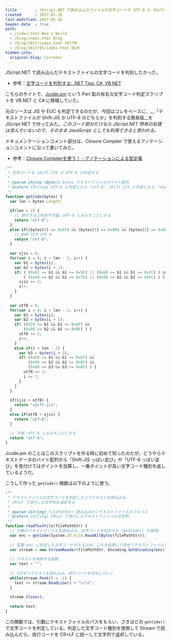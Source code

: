 ```yaml
---
title        : JScript.NET で読み込んだファイルの文字コードが UTF-8 か Shift-JIS か判定する
created      : 2017-05-26
last-modified: 2017-05-26
header-date  : true
path:
  - /index.html Neo's World
  - /blog/index.html Blog
  - /blog/2017/index.html 2017年
  - /blog/2017/05/index.html 05月
hidden-info:
  original-blog: Corredor
---
```


JScript.NET で読み込んだテキストファイルの文字コードを判別したかった。

- 参考：[文字コードを判別する: .NET Tips: C#, VB.NET](https://dobon.net/vb/dotnet/string/detectcode.html)

こちらのサイトで、[Jcode.pm](http://openlab.ring.gr.jp/Jcode/index-j.html) という Perl 製の有名な文字コード判定スクリプトを VB.NET と C# に移植していた。

元のソースは JIS や EUC も判定できるのだが、今回はコレをベースに、__「テキストファイルが Shift-JIS か UTF-8 のどちらか」を判別する簡易版__を JScript.NET で作ってみた。_このコード部分だけなら JScript.NET 特有の処理は含んでいないので、そのまま JavaScript としても利用できると思われる。_

ドキュメンテーションコメント部分は、Closure Compiler で使えるアノテーションコメントに沿って書いてみた。

- 参考：[Closure Compilerを使う！ - アノテーションによる型定義](https://www37.atwiki.jp/aias-closurecompiler/pages/22.html)

```javascript
/**
 * 文字コードを Shift-JIS か UTF-8 か判定する
 * 
 * @param {Array.<Byte>} bytes テキストファイルのバイト配列
 * @return {String} UTF-8 と判定したら "utf-8"、Shift-JIS と判定したら "shift-jis" を返す
 */
function getCode(bytes) {
  var len = bytes.Length;
  
  if(len < 2) {
    // 短すぎると判別不可能、UTF-8 とみなすことにする
    return "utf-8";
  }
  else if((bytes[0] == 0xEF) && (bytes[1] == 0xBB) && (bytes[2] == 0xBF)) {
    // BOM 付き UTF-8
    return "utf-8";
  }
  
  var sjis = 0;
  for(var i = 0; i < len - 2; i++) {
    var b1 = bytes(i);
    var b2 = bytes(i + 1);
    if( ( (0x81 <= b1 && b1 <= 0x9F) || (0xE0 <= b1 && b1 <= 0xFC) ) &&
        ( (0x40 <= b2 && b2 <= 0x7E) || (0x80 <= b2 && b2 <= 0xFC) ) ) {
      sjis += 2;
      i++;
    }
  }
  
  var utf8 = 0;
  for(var i = 0; i < len - 2; i++) {
    var b1 = bytes(i);
    var b2 = bytes(i + 1);
    if( (0xC0 <= b1 && b1 <= 0xDF) &&
        (0x80 <= b2 && b2 <= 0xBF) ) {
      utf8 += 2;
      i++;
    }
    else if(i < len - 2) {
      var b3 = bytes(i + 2);
      if( (0xE0 <= b1 && b1 <= 0xEF) &&
          (0x80 <= b2 && b2 <= 0xBF) &&
          (0x80 <= b3 && b3 <= 0xBF) ) {
        utf8 += 3;
        i += 2;
      }
    }
  }
  
  if(sjis > utf8) {
    return "shift-jis";
  }
  else if(utf8 > sjis) {
    return "utf-8";
  }
  
  // 不明・UTF-8 とみなすことにする
  return "utf-8";
}
```

Jcode.pm のことはこのスクリプトを作る時に初めて知ったのだが、どうやらテキストデータのバイト配列から「Shift-JIS っぽい並び」や「UTF-8 っぽい並び」を見付けてはポイントを加算し、一番ポイントが高い文字コード種別を返しているようだ。

こうして作った `getCode()` 関数は以下のように使う。

```javascript
/**
 * テキストファイルの文字コードを判定した上でテキストを読み込み、
 * CR+LF で改行した文字列を返却する
 * 
 * @param {String} filePathStr 読み込みたいテキストファイルのフルパス
 * @return {String} CR+LF で改行したテキストファイルの文字列
 */
function readTextFile(filePathStr) {
  // 引数のテキストファイルを読み込み、文字コードを判定する (getCode() を使用)
  var enc = getCode(System.IO.File.ReadAllBytes(filePathStr));
  
  // 変数 enc に判定した文字コードが入るため、これを利用して改めてテキストファイルを読み込む
  var stream = new StreamReader(filePathStr, Encoding.GetEncoding(enc));
  
  // テキストを保持する変数
  var text = "";
  
  // 1行ずつテキストを読み込み、改行コードを付与していく
  while(stream.Peek() > -1) {
    text += stream.ReadLine() + "\r\n";
  }
  
  stream.Close();
  
  return text;
}
```

この関数では、引数にテキストファイルのパスをもらい、さきほどの `getCode()` で文字コードを判定している。判定した文字コード種別を使用して Stream で読み込んだら、改行コードを CR+LF に統一して文字列で返却している。
